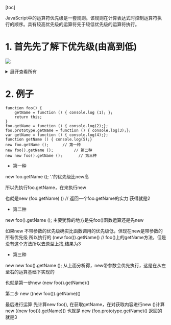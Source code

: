 [toc]

JavaScript中的运算符优先级是一套规则。该规则在计算表达式时控制运算符执行的顺序。具有较高优先级的运算符先于较低优先级的运算符执行。
<!-- more -->

# 1. 首先先了解下优先级(由高到低)

![](http://fang.images.fangwenzheng.top/20191107231454.png)

<details>
<summary>展开查看所有</summary>
<img src="http://fang.images.fangwenzheng.top/js操作符优先级002.png">
</details>

# 2. 例子

```
function foo() {
    getName = function () { console.log (1); };
    return this;
}
foo.getName = function () { console.log(2);};
foo.prototype.getName = function () { console.log(3);};
var getName = function () { console.log(4);};
function getName () { console.log(5);}
new foo.getName ();      // 第一种       
new foo().getName ();         // 第二种
new new foo().getName ();       // 第三种
```

- 第一种

new foo.getName (); '.'的优先级比new高

所以先执行foo.getName，在来执行new

也就是new (foo.getName) () // 返回一个foo.getName的实力 获得就是2

- 第二种

new foo().getName (); 主要犹豫的地方是先foo()函数运算还是先new

如果new 不带参数的优先级确实比函数调用的优先级低，但现在new是带参数的所有优先级
所以执行的 (new foo()).getName() // foo()上的getName方法，但是没有这个方法所以去原型上找,结果为3

- 第三种

new new foo().getName (); 从上面分析得，new带参数会优先执行，这是在从左至右的运算基础下实现的

也就是第一步new (new foo().getName)()

第二步 new ((new foo()).getName)()

最后进行运算 先计算new foo(), 在获取getName，在对获取内容进行new ()计算
new ((new foo()).getName)() 也就是 new (foo.prototype.getName)()
返回的就是3




